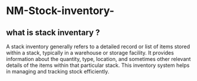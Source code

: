 # NM-Stock-inventory-

## what is stack inventary ?

A stack inventory generally refers to a detailed record or list of items stored within a stack, typically in a warehouse or storage facility. It provides information about the quantity, type, location, and sometimes other relevant details of the items within that particular stack. This inventory system helps in managing and tracking stock efficiently.
